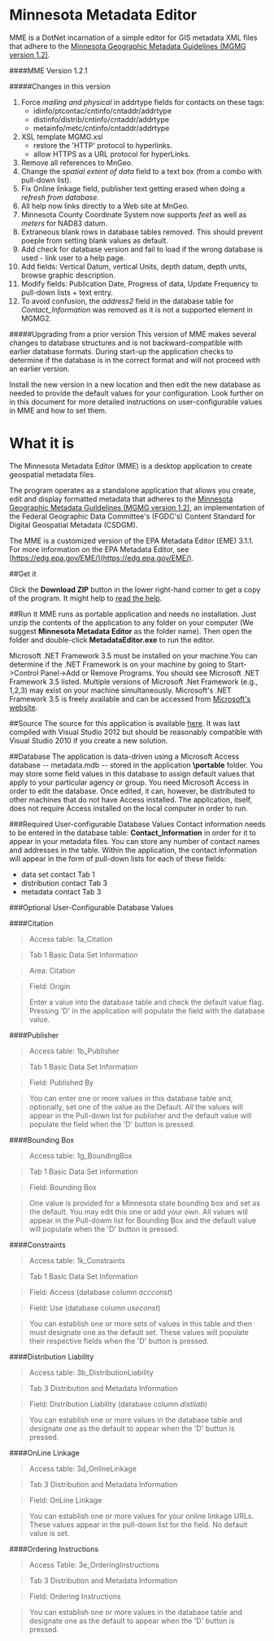 Minnesota Metadata Editor
==========

MME is a DotNet incarnation of a simple editor for GIS metadata XML files that adhere to the [Minnesota Geographic Metadata Guidelines (MGMG version 1.2)](http://www.mngeo.state.mn.us/committee/standards/mgmg/metadata.htm). 

####MME Version
    1.2.1

#####Changes in this version
1. Force *mailing and physical* in addrtype fields for contacts on these tags:
    * idinfo/ptcontac/cntinfo/cntaddr/addrtype
    * distinfo/distrib/cntinfo/cntaddr/addrtype
    * metainfo/metc/cntinfo/cntaddr/addrtype
2. XSL template MGMG.xsl
   * restore the 'HTTP' protocol to hyperlinks.
   * allow HTTPS as a URL protocol for hyperLinks.
3. Remove all references to MnGeo.
4. Change the *spatial extent of data* field to a text box (from a combo with pull-down list).
5. Fix Online linkage field, publisher text getting erased when doing a *refresh from database*.
6. All help now links directly to a Web site at MnGeo.
7. Minnesota County Coordinate System now supports *feet* as well as *meters* for NAD83 datum.
8. Extraneous blank rows in database tables removed. This should prevent poeple from setting blank values as default.
9. Add check for database version and fail to load if the wrong database is used - link user to a help page.
10. Add fields: Vertical Datum, vertical Units, depth datum, depth units, browse graphic description.
11. Modify fields: Publication Date, Progress of data, Update Frequency to pull-down lists + text entry.
12. To avoid confusion, the *address2* field in the database table for *Contact_Information* was removed as it is not a supported element in MGMG2.

#####Upgrading from a prior version
This version of MME makes several changes to database structures and is not backward-compatible with earlier database formats. During start-up the application checks to determine if the database is in the correct format and will not proceed with an earlier version. 

Install the new version in a new location and then edit the new database as needed to provide the default values for your configuration. Look further on in this document for more detailed instructions on  user-configurable values in MME and how to set them.


What it is
==========
The Minnesota Metadata Editor (MME) is a desktop application to create geospatial metadata files. 

The program operates as a standalone application that allows you create, edit and display formatted metadata that adheres to the [Minnesota Geographic Metadata Guildelines (MGMG version 1.2)](http://www.mngeo.state.mn.us/committee/standards/mgmg/metadata.htm), an implementation of the Federal Geographic Data Committee's (FGDC's) Content Standard for Digital Geospatial Metadata (CSDGM).  

The MME is a customized version of the EPA Metadata Editor (EME) 3.1.1.  For more information on the EPA Metadata Editor, see [https://edg.epa.gov/EME/](https://edg.epa.gov/EME/). 

##Get it

Click the **Download ZIP** button in the lower right-hand corner to get a copy of the program. It might help to [read the help](http://www.mngeo.state.mn.us/chouse/mme/help).

##Run it
MME runs as portable application and needs no installation. Just unzip the contents of the application to any folder on your computer (We suggest **Minnesota Metadata Editor** as the folder name). Then open the folder and double-click **MetadataEditor.exe** to run the editor. 

Microsoft .NET Framework 3.5 must be installed on your machine.You can determine if the .NET Framework is on your machine by going to Start->Control Panel->Add or Remove Programs. 
You should see Microsoft .NET Framework 3.5 listed.  Multiple versions of Microsoft .Net Framework (e.g., 1,2,3) may exist on your machine simultaneously. Microsoft's .NET Framework 3.5 is freely available and can be accessed from [Microsoft's website](http://www.microsoft.com/download/en/details.aspx?displaylang=en&id=21).

##Source
The source for this application is available [here](https://github.com/MetropolitanCouncil/MME-source). It was last compiled with Visual Studio 2012 but should be reasonably compatible with Visual Studio 2010 if you create a new solution.

##Database
The application is data-driven using a Microsoft Access database -- metadata.mdb -- stored in the application **\portable** folder. You may store some field values in this database to assign default values that apply to your particular agency or group. You need Microsoft Access in order to edit the database. Once edited, it can, however, be distributed to other machines that do not have Access installed. The application, itself, does not require Access installed on the local computer in order to run.

###Required User-configurable Database Values 
Contact information needs to be entered in the database table: **Contact_Information** in order for it to appear in your metadata files. You can store any number of contact names and addresses in the table. Within the application, the contact information will appear in the form of pull-down lists for each of these fields:

   * data set contact Tab 1 
   * distribution contact Tab 3
   * metadata contact Tab 3


###Optional User-Configurable Database Values

####Citation
> Access table: 1a_Citation

> Tab 1 Basic Data Set Information

> Area: Citation

> Field: Origin
> 
> Enter a value into the database table and check the default value flag. Pressing 'D' in the application will populate the field with the database value.

####Publisher

> Access table: 1b_Publisher

> Tab 1 Basic Data Set Information

> Field: Published By

> You can enter one or more values in this database table and, optionally, set one of the value as the Default. All the values will appear in the Pull-down list for publisher and the default value will populate the field when the 'D' button is pressed.

####Bounding Box

> Access table: 1g_BoundingBox

> Tab 1 Basic Data Set Information

> Field: Bounding Box
 
> One value is provided for a Minnesota state bounding box and set as the default. You may edit this one or add your own. All values will appear in the Pull-dowm list for Bounding Box and the default value will populate when the 'D' button is pressed.

####Constraints

> Access table: 1k_Constraints 

> Tab 1 Basic Data Set Information

> Field: Access (database column *accconst*)

> Field: Use (database column *useconst*)

> You can establish one or more sets of values in this table and then must designate one as the default set. These values will populate their respective fields when the 'D' button is pressed.

####Distribution Liability

> Access table: 3b_DistributionLiability

> Tab 3 Distribution and Metadata Information

> Field: Distribution Liability (database column *distliab*)

> You can establish one or more values in the database table and designate one as the default to appear when the 'D' button is pressed.

####OnLine Linkage

> Access table: 3d_OnlineLinkage

> Tab 3 Distribution and Metadata Information

> Field: OnLine Linkage

> You can establish one or more values for your online linkage URLs. These values appear in the pull-down list for the field. No default value is set.

####Ordering Instructions

> Access Table: 3e_OrderingInstructions

> Tab 3 Distribution and Metadata Information

> Field: Ordering Instructions

> You can establish one or more values in the database table and designate one as the default to appear when the 'D' button is pressed.









